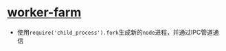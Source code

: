 # [worker-farm](https://github.com/rvagg/node-worker-farm)

- 使用`require('child_process').fork`生成新的`node`进程，并通过IPC管道通信

